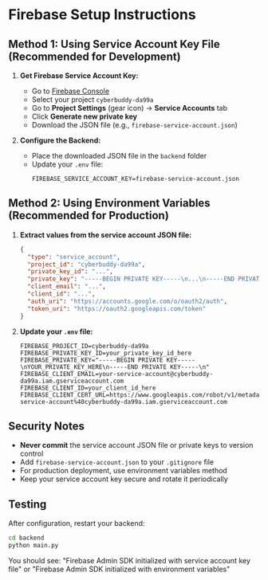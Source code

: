 # Firebase Setup Instructions

## Method 1: Using Service Account Key File (Recommended for Development)

1. **Get Firebase Service Account Key:**
   - Go to [Firebase Console](https://console.firebase.google.com/)
   - Select your project `cyberbuddy-da99a`
   - Go to **Project Settings** (gear icon) → **Service Accounts** tab
   - Click **Generate new private key**
   - Download the JSON file (e.g., `firebase-service-account.json`)

2. **Configure the Backend:**
   - Place the downloaded JSON file in the `backend` folder
   - Update your `.env` file:
     ```
     FIREBASE_SERVICE_ACCOUNT_KEY=firebase-service-account.json
     ```

## Method 2: Using Environment Variables (Recommended for Production)

1. **Extract values from the service account JSON file:**
   ```json
   {
     "type": "service_account",
     "project_id": "cyberbuddy-da99a",
     "private_key_id": "...",
     "private_key": "-----BEGIN PRIVATE KEY-----\n...\n-----END PRIVATE KEY-----\n",
     "client_email": "...",
     "client_id": "...",
     "auth_uri": "https://accounts.google.com/o/oauth2/auth",
     "token_uri": "https://oauth2.googleapis.com/token"
   }
   ```

2. **Update your `.env` file:**
   ```
   FIREBASE_PROJECT_ID=cyberbuddy-da99a
   FIREBASE_PRIVATE_KEY_ID=your_private_key_id_here
   FIREBASE_PRIVATE_KEY="-----BEGIN PRIVATE KEY-----\nYOUR_PRIVATE_KEY_HERE\n-----END PRIVATE KEY-----\n"
   FIREBASE_CLIENT_EMAIL=your-service-account@cyberbuddy-da99a.iam.gserviceaccount.com
   FIREBASE_CLIENT_ID=your_client_id_here
   FIREBASE_CLIENT_CERT_URL=https://www.googleapis.com/robot/v1/metadata/x509/your-service-account%40cyberbuddy-da99a.iam.gserviceaccount.com
   ```

## Security Notes

- **Never commit** the service account JSON file or private keys to version control
- Add `firebase-service-account.json` to your `.gitignore` file
- For production deployment, use environment variables method
- Keep your service account key secure and rotate it periodically

## Testing

After configuration, restart your backend:
```bash
cd backend
python main.py
```

You should see: "Firebase Admin SDK initialized with service account key file" or "Firebase Admin SDK initialized with environment variables"
